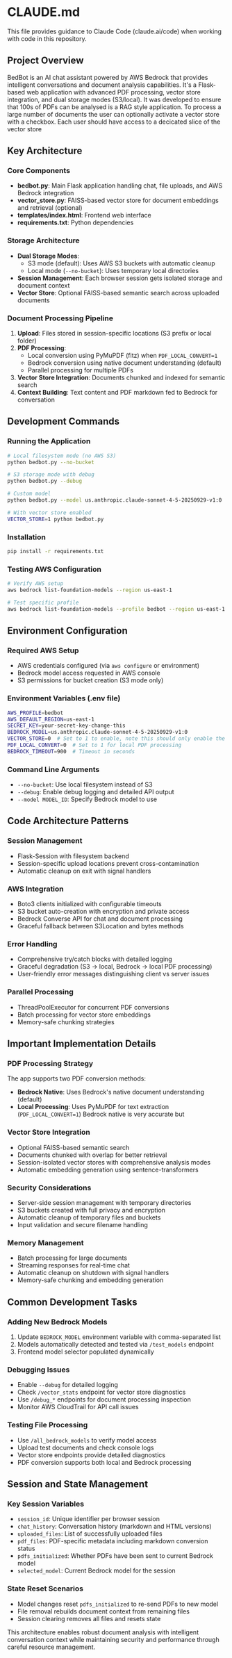 # CLAUDE.md

This file provides guidance to Claude Code (claude.ai/code) when working with code in this repository.

## Project Overview

BedBot is an AI chat assistant powered by AWS Bedrock that provides intelligent conversations and document analysis capabilities. It's a Flask-based web application with advanced PDF processing, vector store integration, and dual storage modes (S3/local).
It was developed to ensure that 100s of PDFs can be analysed is a RAG style application. To process a large number of documents the user can optionally activate a vector store with a checkbox. Each user should have access to a decicated slice of the vector store 

## Key Architecture

### Core Components
- **bedbot.py**: Main Flask application handling chat, file uploads, and AWS Bedrock integration
- **vector_store.py**: FAISS-based vector store for document embeddings and retrieval (optional)
- **templates/index.html**: Frontend web interface
- **requirements.txt**: Python dependencies

### Storage Architecture
- **Dual Storage Modes**: 
  - S3 mode (default): Uses AWS S3 buckets with automatic cleanup
  - Local mode (`--no-bucket`): Uses temporary local directories
- **Session Management**: Each browser session gets isolated storage and document context
- **Vector Store**: Optional FAISS-based semantic search across uploaded documents

### Document Processing Pipeline
1. **Upload**: Files stored in session-specific locations (S3 prefix or local folder)
2. **PDF Processing**: 
   - Local conversion using PyMuPDF (fitz) when `PDF_LOCAL_CONVERT=1`
   - Bedrock conversion using native document understanding (default)
   - Parallel processing for multiple PDFs
3. **Vector Store Integration**: Documents chunked and indexed for semantic search
4. **Context Building**: Text content and PDF markdown fed to Bedrock for conversation

## Development Commands

### Running the Application
```bash
# Local filesystem mode (no AWS S3)
python bedbot.py --no-bucket

# S3 storage mode with debug
python bedbot.py --debug

# Custom model
python bedbot.py --model us.anthropic.claude-sonnet-4-5-20250929-v1:0

# With vector store enabled
VECTOR_STORE=1 python bedbot.py
```

### Installation
```bash
pip install -r requirements.txt
```

### Testing AWS Configuration
```bash
# Verify AWS setup
aws bedrock list-foundation-models --region us-east-1

# Test specific profile
aws bedrock list-foundation-models --profile bedbot --region us-east-1
```

## Environment Configuration

### Required AWS Setup
- AWS credentials configured (via `aws configure` or environment)
- Bedrock model access requested in AWS console
- S3 permissions for bucket creation (S3 mode only)

### Environment Variables (.env file)
```bash
AWS_PROFILE=bedbot
AWS_DEFAULT_REGION=us-east-1
SECRET_KEY=your-secret-key-change-this
BEDROCK_MODEL=us.anthropic.claude-sonnet-4-5-20250929-v1:0
VECTOR_STORE=0  # Set to 1 to enable, note this should only enable the vector store, the user still needs to activate it with a checkbox 
PDF_LOCAL_CONVERT=0  # Set to 1 for local PDF processing
BEDROCK_TIMEOUT=900  # Timeout in seconds
```

### Command Line Arguments
- `--no-bucket`: Use local filesystem instead of S3
- `--debug`: Enable debug logging and detailed API output
- `--model MODEL_ID`: Specify Bedrock model to use

## Code Architecture Patterns

### Session Management
- Flask-Session with filesystem backend
- Session-specific upload locations prevent cross-contamination
- Automatic cleanup on exit with signal handlers

### AWS Integration
- Boto3 clients initialized with configurable timeouts
- S3 bucket auto-creation with encryption and private access
- Bedrock Converse API for chat and document processing
- Graceful fallback between S3Location and bytes methods

### Error Handling
- Comprehensive try/catch blocks with detailed logging
- Graceful degradation (S3 → local, Bedrock → local PDF processing)
- User-friendly error messages distinguishing client vs server issues

### Parallel Processing
- ThreadPoolExecutor for concurrent PDF conversions
- Batch processing for vector store embeddings
- Memory-safe chunking strategies

## Important Implementation Details

### PDF Processing Strategy
The app supports two PDF conversion methods:
- **Bedrock Native**: Uses Bedrock's native document understanding (default)
- **Local Processing**: Uses PyMuPDF for text extraction (`PDF_LOCAL_CONVERT=1`)
Bedrock native is very accurate but 

### Vector Store Integration
- Optional FAISS-based semantic search
- Documents chunked with overlap for better retrieval
- Session-isolated vector stores with comprehensive analysis modes
- Automatic embedding generation using sentence-transformers

### Security Considerations
- Server-side session management with temporary directories
- S3 buckets created with full privacy and encryption
- Automatic cleanup of temporary files and buckets
- Input validation and secure filename handling

### Memory Management
- Batch processing for large documents
- Streaming responses for real-time chat
- Automatic cleanup on shutdown with signal handlers
- Memory-safe chunking and embedding generation

## Common Development Tasks

### Adding New Bedrock Models
1. Update `BEDROCK_MODEL` environment variable with comma-separated list
2. Models automatically detected and tested via `/test_models` endpoint
3. Frontend model selector populated dynamically

### Debugging Issues
- Enable `--debug` for detailed logging
- Check `/vector_stats` endpoint for vector store diagnostics
- Use `/debug_*` endpoints for document processing inspection
- Monitor AWS CloudTrail for API call issues

### Testing File Processing
- Use `/all_bedrock_models` to verify model access
- Upload test documents and check console logs
- Vector store endpoints provide detailed diagnostics
- PDF conversion supports both local and Bedrock processing

## Session and State Management

### Key Session Variables
- `session_id`: Unique identifier per browser session
- `chat_history`: Conversation history (markdown and HTML versions)
- `uploaded_files`: List of successfully uploaded files
- `pdf_files`: PDF-specific metadata including markdown conversion status
- `pdfs_initialized`: Whether PDFs have been sent to current Bedrock model
- `selected_model`: Current Bedrock model for the session

### State Reset Scenarios
- Model changes reset `pdfs_initialized` to re-send PDFs to new model
- File removal rebuilds document context from remaining files
- Session clearing removes all files and resets state

This architecture enables robust document analysis with intelligent conversation context while maintaining security and performance through careful resource management.
